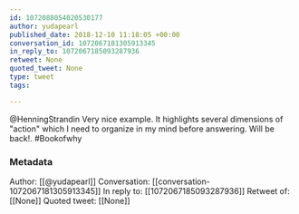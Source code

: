 ```yaml
---
id: 1072088054020530177
author: yudapearl
published_date: 2018-12-10 11:18:05 +00:00
conversation_id: 1072067181305913345
in_reply_to: 1072067185093287936
retweet: None
quoted_tweet: None
type: tweet
tags:

---
```


@HenningStrandin Very nice example. It highlights several dimensions of "action" which I need
to organize in my mind before answering. Will be back!. #Bookofwhy

### Metadata

Author: [[@yudapearl]]
Conversation: [[conversation-1072067181305913345]]
In reply to: [[1072067185093287936]]
Retweet of: [[None]]
Quoted tweet: [[None]]
